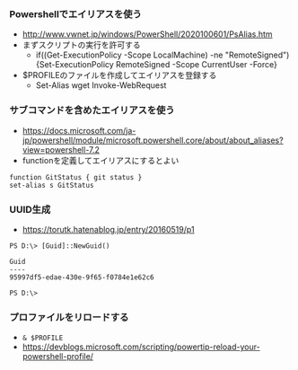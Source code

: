 
### Powershellでエイリアスを使う

- http://www.vwnet.jp/windows/PowerShell/2020100601/PsAlias.htm
- まずスクリプトの実行を許可する
  - if((Get-ExecutionPolicy -Scope LocalMachine) -ne "RemoteSigned"){Set-ExecutionPolicy RemoteSigned -Scope CurrentUser -Force}
- $PROFILEのファイルを作成してエイリアスを登録する
  - Set-Alias wget Invoke-WebRequest

### サブコマンドを含めたエイリアスを使う

- https://docs.microsoft.com/ja-jp/powershell/module/microsoft.powershell.core/about/about_aliases?view=powershell-7.2
- functionを定義してエイリアスにするとよい

```
function GitStatus { git status }
set-alias s GitStatus
```

### UUID生成

- https://torutk.hatenablog.jp/entry/20160519/p1

```
PS D:\> [Guid]::NewGuid()

Guid
----
95997df5-edae-430e-9f65-f0784e1e62c6

PS D:\>
```

### プロファイルをリロードする

- `& $PROFILE`
- https://devblogs.microsoft.com/scripting/powertip-reload-your-powershell-profile/
